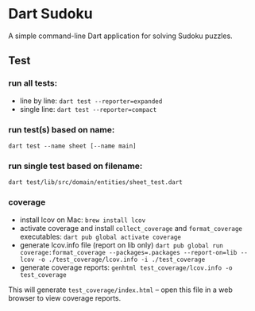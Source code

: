 # Dart Sudoku

A simple command-line Dart application for solving Sudoku puzzles.

## Test

### run all tests:
- line by line:
`dart test --reporter=expanded`
- single line:
`dart test --reporter=compact`

### run test(s) based on name:
`dart test --name sheet [--name main]`

### run single test based on filename:
`dart test/lib/src/domain/entities/sheet_test.dart`

### coverage
- install lcov on Mac:
`brew install lcov`
- activate coverage and install `collect_coverage` and `format_coverage` executables:
`dart pub global activate coverage`
- generate lcov.info file (report on lib only)
`dart pub global run coverage:format_coverage --packages=.packages --report-on=lib --lcov -o ./test_coverage/lcov.info -i ./test_coverage`
- generate coverage reports:
`genhtml test_coverage/lcov.info -o test_coverage`

This will generate `test_coverage/index.html` – open this file in a web browser to view coverage reports.
